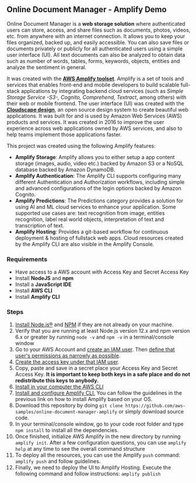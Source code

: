 ## Online Document Manager - Amplify Demo
Online Document Manager is a **web storage solution** where authenticated users can store, access, and share files such as documents, photos, videos, etc. from anywhere with an internet connection. It allows you to keep your files organized, backed up, and easily accessible. You can also save files or documents privately or publicly for all authenticated users using a simple user interface (UI). All text documents can also be analyzed to obtain data such as number of words, tables, forms, keywords, objects, entities and analyze the sentiment in general. 

It was created with the [**AWS Amplify toolset**](https://docs.amplify.aws/). Amplify is a set of tools and services that enables front-end and mobile developers to build scalable full-stack applications by integrating backend cloud services (such as *Simple Storage Service -S3-, Cognito, Comprehend, Textract*, among others) with their web or mobile frontend. The user interface (UI) was created with the [**Cloudscape design**](https://cloudscape.design/), an open source design system to create beautiful web applications. It was built for and is used by Amazon Web Services (AWS) products and services. It was created in 2016 to improve the user experience across web applications owned by AWS services, and also to help teams implement those applications faster.

This project was created using the following Amplify features:
- **Amplify Storage**: Amplify allows you to either setup a app content storage (images, audio, video etc.) backed by Amazon S3 or a NoSQL database backed by Amazon DynamoDB.
- **Amplify Authentication**: The Amplify CLI supports configuring many different Authentication and Authorization workflows, including simple and advanced configurations of the login options backed by Amazon Cognito.
- **Amplify Predictions**: The Predictions category provides a solution for using AI and ML cloud services to enhance your application. Some supported use cases are: text recognition from image, entities recognition, label real world objects, interpretation of text and transcription of text.
- **Amplify Hosting**: Provides a git-based workflow for continuous deployment & hosting of fullstack web apps. Cloud resources created by the Amplify CLI are also visible in the Amplify Console.

### Requirements
 - Have access to a AWS account with Access Key and Secret Access Key
 - Install **NodeJS** and **npm**
 - Install a **JavaScript IDE**
 - Install **AWS CLI**
 - Install **Amplify CLI**

### Steps

 1. [Install Node.js®](https://nodejs.org/en/download/) and [NPM](https://www.npmjs.com/get-npm) if they are not already on your machine.
 2. Verify that you are running at least Node.js version 12.x and npm version 6.x or greater by running `node -v` and `npm -v` in a terminal/console window
 3. Go to your AWS Account and [create an IAM user](https://docs.aws.amazon.com/IAM/latest/UserGuide/id_users_create.html). Then [define that user's permissions as narrowly as possible](https://docs.aws.amazon.com/IAM/latest/UserGuide/best-practices.html#grant-least-privilege).
2.  [Create the access key under that IAM user](https://docs.aws.amazon.com/IAM/latest/UserGuide/id_credentials_access-keys.html).
3. Copy, paste and save in a secret place your Access Key and Secret Access Key. **It is important to keep both keys in a safe place and do not redistribute this keys to anybody.**
4. [Install in your computer the AWS CLI](https://docs.aws.amazon.com/cli/latest/userguide/getting-started-install.html#getting-started-install-instructions)
5. [Install and configure Amplify CLI.](https://docs.amplify.aws/cli/start/install/) You can follow the guidelines in the previous link on how to install Amplify based on your OS.
6. Download this repository by doing `git clone https://github.com/aws-samples/online-document-manager-amplify` or simply download source code.
7. In your terminal/console window, go to your code root folder and type `npm install` to install all the dependencies.
8. Once finished, initialize AWS Amplify in the new directory by running `amplify init`. After a few configuration questions, you can use `amplify help` at any time to see the overall command structure
9. To deploy all the resources, you can use the Amplify `push` command: `amplify push` and follow guidelines. 
10. Finally, we need to deploy the UI to Amplify Hosting. Execute the following command and follow instructions: `amplify publish`


